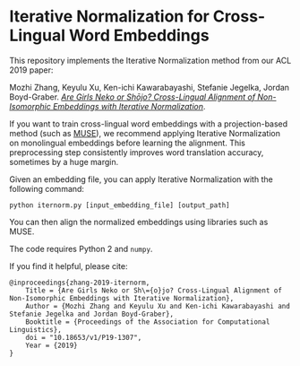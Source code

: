 # Iterative Normalization for Cross-Lingual Word Embeddings

This repository implements the Iterative Normalization method from our ACL 2019 paper:

Mozhi Zhang, Keyulu Xu, Ken-ichi Kawarabayashi, Stefanie Jegelka, Jordan Boyd-Graber. [_Are Girls Neko or Shōjo? Cross-Lingual Alignment of Non-Isomorphic Embeddings with Iterative Normalization_](https://arxiv.org/abs/1906.01622).

If you want to train cross-lingual word embeddings with a projection-based method (such as [MUSE](https://github.com/facebookresearch/MUSE)), we recommend applying Iterative Normalization on monolingual embeddings before learning the alignment. This preprocessing step consistently improves word translation accuracy, sometimes by a huge margin.

Given an embedding file, you can apply Iterative Normalization with the following command:
```
python iternorm.py [input_embedding_file] [output_path]
```
You can then align the normalized embeddings using libraries such as MUSE.

The code requires Python 2 and `numpy`.

If you find it helpful, please cite:
```
@inproceedings{zhang-2019-iternorm,
    Title = {Are Girls Neko or Sh\={o}jo? Cross-Lingual Alignment of Non-Isomorphic Embeddings with Iterative Normalization},
    Author = {Mozhi Zhang and Keyulu Xu and Ken-ichi Kawarabayashi and Stefanie Jegelka and Jordan Boyd-Graber},
    Booktitle = {Proceedings of the Association for Computational Linguistics},
    doi = "10.18653/v1/P19-1307",
    Year = {2019}
}
```


